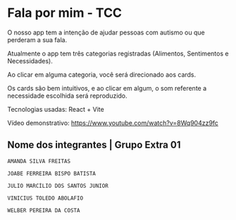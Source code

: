 # Fala por mim - TCC

O nosso app tem a intenção de ajudar pessoas com autismo ou que perderam a sua fala.

Atualmente o app tem três categorias registradas (Alimentos, Sentimentos e Necessidades).

Ao clicar em alguma categoria, você será direcionado aos cards.

Os cards são bem intuitivos, e ao clicar em algum, o som referente a necessidade escolhida será reproduzido.

Tecnologias usadas: React + Vite

Vídeo demonstrativo: https://www.youtube.com/watch?v=8Wq904zz9fc

## Nome dos integrantes | Grupo Extra 01
```
AMANDA SILVA FREITAS 
```
```
JOABE FERREIRA BISPO BATISTA
```
```
JULIO MARCÍLIO DOS SANTOS JUNIOR
```
```
VINICIUS TOLEDO ABOLAFIO
```
```
WELBER PEREIRA DA COSTA
```
